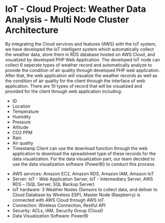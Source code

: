 # IoT - Cloud Project: Weather Data Analysis - Multi Node Cluster Architecture

By integrating the Cloud services and features (AWS) with the IoT system, we have developed the IoT intelligent system which automatically collect the weather data, store them in RDS database hosted on AWS Cloud, and visualized by developed PHP Web Application. 
The developed IoT node can collect 6 seperate types of weather record and automatically analyze to provide the condition of air quality through developed PHP web application. After that, the web application will visualize the weather records as well as the condition of air quality for the client through the interface of web application. 
There are 10 types of record that will be visualized and provided for the client through web application including:
+ ID
+ Location
+ Temperature
+ Humidity
+ Pressure
+ Altitude
+ CO2 PPM
+ Rain
+ Air quality
+ Timestamp
Client can use the download function through the web application to download the spreadsheet type of these records for the data visualization.
For the data visualization part, our team decided to use the data visualization software (PowerBI) to conduct this process.


- AWS services: Amazon EC2, Amazon RDS, Amazon IAM, Amazon IoT
- Server: IoT - Web Application Server, IoT - Intermediary Server, AWS RDS – (SQL Server, SQL Backup Server)
- IoT hardware: 3 Weather Nodes (Sensors to collect data, and deliver to Cloud Database by Wireless ESP),
Master Node (Raspberry) is connected with AWS Cloud through AWS IoT.
- Connection: Wireless Connection, Restful API
- Security: ACLs, IAM, Security Group (Cloud)
- Data Visualization Software: PowerBI
